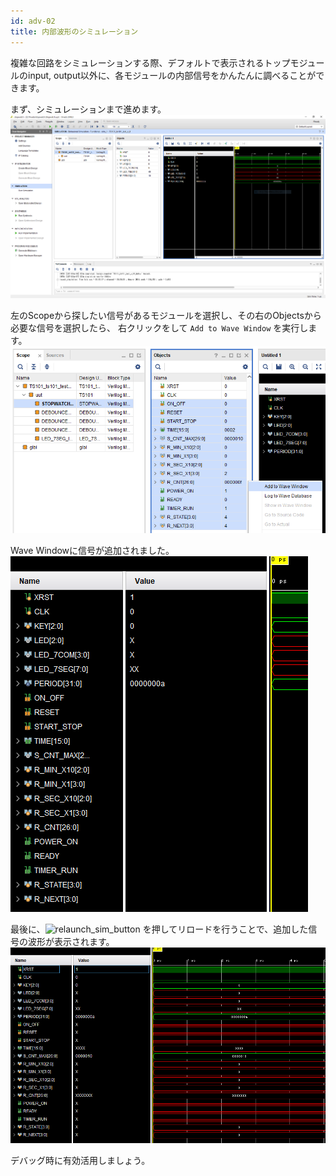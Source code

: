 ```yaml
---
id: adv-02
title: 内部波形のシミュレーション
---
```


複雑な回路をシミュレーションする際、デフォルトで表示されるトップモジュールのinput, output以外に、各モジュールの内部信号をかんたんに調べることができます。

まず、シミュレーションまで進めます。
![sim](assets/adv/sim_internal_signals/sim.PNG)

左のScopeから探したい信号があるモジュールを選択し、その右のObjectsから必要な信号を選択したら、
右クリックをして `Add to Wave Window` を実行します。
![add_to_wave_window](assets/adv/sim_internal_signals/add_to_wave_window.PNG)

Wave Windowに信号が追加されました。
![wave_window](assets/adv/sim_internal_signals/wave_window.PNG)

最後に、<img src="/adv1a-fpga-tutorial/docs/assets/3_sim/button_relaunch_sim.png" alt="relaunch_sim_button" class="no_margin"> を押してリロードを行うことで、追加した信号の波形が表示されます。
![after_relaunch](assets/adv/sim_internal_signals/after_relaunch.PNG)

デバッグ時に有効活用しましょう。
